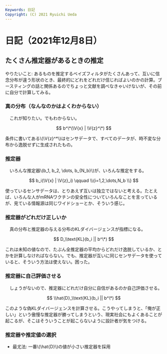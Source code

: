 ```yaml
---
Keywords: 日記
Copyright: (C) 2021 Ryuichi Ueda
---
```


# 日記（2021年12月8日）


## たくさん推定器があるときの推定

やりたいこと: あるものを推定するベイズフィルタがたくさんあって、互いに信念分布が違う形状のとき、最終的にどれをどれだけ信じればよいのかの計算。ブースティングの話と関係あるのでちょっと文献を調べなきゃいけないが、その前に自分で計算してみる。

$$
	\newcommand{\V}[1]{\boldsymbol{#1}}
$$

### 真の分布（なんなのかはよくわからない）

　これが知りたい。でもわからない。

$$
	b^\*(\V{x} | \V{z}^\*)
$$

条件に書いてある\\(\V{z}^\*\\)はセンサデータで、すべてのデータが、時不変な分布から逸脱せずに生成されたもの。

### 推定器

　いろんな推定器\\(b_1, b_2, \dots, b_{N_b}\\)が、いろんな推定をする。

$$
	b_i(\V{x} | \V{z}_i)  \qquad \\{i=1,2,\dots,N_b \\}
$$

使っているセンサデータは、とりあえず互いは独立ではないと考える。たとえば、いろんな人がmRNAワクチンの安全性についていろんなことを言っているが、見ている情報源は同じワイドショーとか、そういう感じ。

### 推定器がどれだけ正しいか

　真の分布と推定器の与える分布のKLダイバージェンスが指標になる。

$$
	D_\\text{KL}(b_i || b^\*)
$$

これは未知の値なので、たぶん全推定器の平均からどれだけ逸脱しているか、とかを計算しなければならない。でも、推定器が互いに同じセンサデータを使っていると、そういう方法は使えない。困った。

### 推定器に自己評価させる

　しょうがないので、推定器にどれだけ自分に自信があるのか自己評価させる。

$$
	\\hat{D}_\\text{KL}(b_i || b^\*)
$$

このような偽KLダイバージェンスを計算させる。こうやってしまうと、「俺が正しい」という傲慢な推定器が勝ってしまうという、現実社会にもよくあることが起こるが、そこはそういうことが起こらないように設計者が気をつける。

### 推定器や推定値の選択

* 最尤法: 一番\\(\\hat{D}\\)の値が小さい推定器を採用
